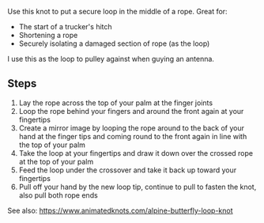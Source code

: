 Use this knot to put a secure loop in the middle of a rope. Great for:

* The start of a trucker's hitch
* Shortening a rope
* Securely isolating a damaged section of rope (as the loop)

I use this as the loop to pulley against when guying an antenna.

## Steps

1. Lay the rope across the top of your palm at the finger joints
1. Loop the rope behind your fingers and around the front again at your fingertips
1. Create a mirror image by looping the rope around to the back of your hand at the finger tips and coming round to the front again in line with the top of your palm
1. Take the loop at your fingertips and draw it down over the crossed rope at the top of your palm
1. Feed the loop under the crossover and take it back up toward your fingertips
1. Pull off your hand by the new loop tip, continue to pull to fasten the knot, also pull both rope ends

See also: https://www.animatedknots.com/alpine-butterfly-loop-knot
